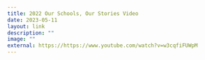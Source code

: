 ```yaml
---
title: 2022 Our Schools, Our Stories Video
date: 2023-05-11
layout: link
description: ""
image: ""
external: https://https://www.youtube.com/watch?v=w3cqfiFUWpM
---
```

